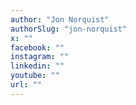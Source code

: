 ```yaml
---
author: "Jon Norquist"
authorSlug: "jon-norquist"
x: ""
facebook: ""
instagram: ""
linkedin: ""
youtube: ""
url: ""
---
```

